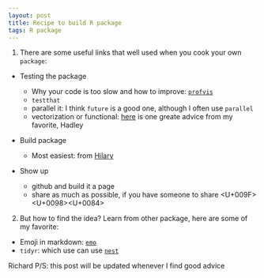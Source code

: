 ```yaml
---
layout: post
title: Recipe to build R package
tags: R package
---
```


1. There are some useful links that well used when you cook your own `package`:

- Testing the package
    + Why your code is too slow and how to improve: [`profvis`](https://t.co/sOtn64Zvb1)
    + `testthat`
    + parallel it: I think `future` is a good one, although I often use `parallel`
    + vectorization or functional: [here](http://adv-r.had.co.nz/Functionals.html) is one greate advice from my favorite, Hadley 

- Build package
    + Most easiest: from [Hilary](https://hilaryparker.com/2014/04/29/writing-an-r-package-from-scratch/)
    
- Show up
    + github and build it a page
    + share as much as possible, if you have someone to share <f0><U+009F><U+0098><U+0084>

2. But how to find the idea? 
Learn from other package, here are some of my favorite:

- Emoji in markdown: [`emo`](https://github.com/hadley/emo)
- `tidyr`: which use can use [`nest`](https://blog.rstudio.org/2016/02/02/tidyr-0-4-0/)


Richard
P/S: this post will be updated whenever I find good advice
